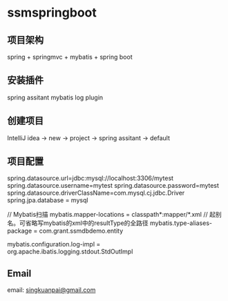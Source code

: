 # ssmspringboot

## 项目架构
spring + springmvc + mybatis + spring boot

## 安装插件
spring assitant
mybatis log plugin

## 创建项目
IntelliJ idea  -> new -> project -> spring assitant -> default

## 项目配置
spring.datasource.url=jdbc:mysql://localhost:3306/mytest
spring.datasource.username=mytest
spring.datasource.password=mytest
spring.datasource.driverClassName=com.mysql.cj.jdbc.Driver
spring.jpa.database = mysql

// Mybatis扫描
mybatis.mapper-locations = classpath*:mapper/*.xml
// 起别名。可省略写mybatis的xml中的resultType的全路径
mybatis.type-aliases-package = com.grant.ssmdbdemo.entity

mybatis.configuration.log-impl = org.apache.ibatis.logging.stdout.StdOutImpl



## Email
email: singkuanpai@gmail.com
